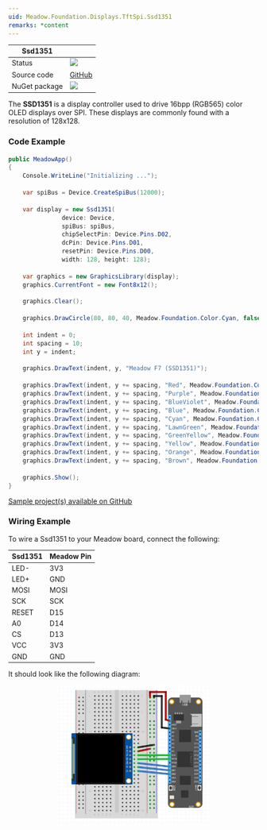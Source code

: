 ```yaml
---
uid: Meadow.Foundation.Displays.TftSpi.Ssd1351
remarks: *content
---
```


| Ssd1351 | |
|--------|--------|
| Status | <img src="https://img.shields.io/badge/Working-brightgreen" style="width: auto; height: -webkit-fill-available;" /> |
| Source code | [GitHub](https://github.com/WildernessLabs/Meadow.Foundation/tree/master/Source/Meadow.Foundation.Peripherals/Displays.TftSpi.Ssd1351) |
| NuGet package | <a href="https://www.nuget.org/packages/Meadow.Foundation.Displays.TftSpi/" target="_blank"><img src="https://img.shields.io/nuget/v/Meadow.Foundation.Displays.TftSpi.svg?label=Meadow.Foundation.Displays.TftSpi" /></a> |

The **SSD1351** is a display controller used to drive 16bpp (RGB565) color OLED displays over SPI. These displays are commonly found with a resolution of 128x128.

### Code Example

```csharp
public MeadowApp()
{
    Console.WriteLine("Initializing ...");
  
    var spiBus = Device.CreateSpiBus(12000);

    var display = new Ssd1351(
               device: Device, 
               spiBus: spiBus,
               chipSelectPin: Device.Pins.D02,
               dcPin: Device.Pins.D01,
               resetPin: Device.Pins.D00,
               width: 128, height: 128); 

    var graphics = new GraphicsLibrary(display);
    graphics.CurrentFont = new Font8x12();

    graphics.Clear();

    graphics.DrawCircle(80, 80, 40, Meadow.Foundation.Color.Cyan, false);

    int indent = 0;
    int spacing = 10;
    int y = indent;

    graphics.DrawText(indent, y, "Meadow F7 (SSD1351)");

    graphics.DrawText(indent, y += spacing, "Red", Meadow.Foundation.Color.Red);
    graphics.DrawText(indent, y += spacing, "Purple", Meadow.Foundation.Color.Purple);
    graphics.DrawText(indent, y += spacing, "BlueViolet", Meadow.Foundation.Color.BlueViolet);
    graphics.DrawText(indent, y += spacing, "Blue", Meadow.Foundation.Color.Blue);
    graphics.DrawText(indent, y += spacing, "Cyan", Meadow.Foundation.Color.Cyan);
    graphics.DrawText(indent, y += spacing, "LawnGreen", Meadow.Foundation.Color.LawnGreen);
    graphics.DrawText(indent, y += spacing, "GreenYellow", Meadow.Foundation.Color.GreenYellow);
    graphics.DrawText(indent, y += spacing, "Yellow", Meadow.Foundation.Color.Yellow);
    graphics.DrawText(indent, y += spacing, "Orange", Meadow.Foundation.Color.Orange);
    graphics.DrawText(indent, y += spacing, "Brown", Meadow.Foundation.Color.Brown);

    graphics.Show();
}

```

[Sample project(s) available on GitHub](https://github.com/WildernessLabs/Meadow.Foundation/tree/master/Source/Meadow.Foundation.Peripherals/Displays.TftSpi.Ssd1351/Samples/Displays.TftSpi.Ssd1351_Sample)

### Wiring Example

 To wire a Ssd1351 to your Meadow board, connect the following:

| Ssd1351 | Meadow Pin |
|---------|------------|
| LED-    | 3V3        |
| LED+    | GND        |
| MOSI    | MOSI       |
| SCK     | SCK        |
| RESET   | D15        |
| A0      | D14        |
| CS      | D13        |
| VCC     | 3V3        |
| GND     | GND        |

It should look like the following diagram:

<img src="../../API_Assets/Meadow.Foundation.Displays.Tft.Ssd1351/Ssd1351_Fritzing.png" 
    style="width: 60%; display: block; margin-left: auto; margin-right: auto;" />




